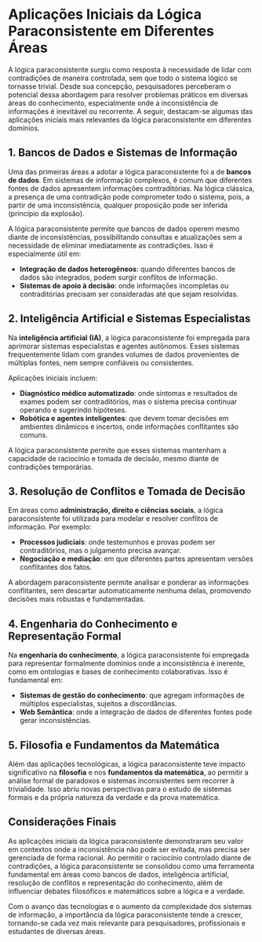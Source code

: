 
# Aplicações Iniciais da Lógica Paraconsistente em Diferentes Áreas

A lógica paraconsistente surgiu como resposta à necessidade de lidar com contradições de maneira controlada, sem que todo o sistema lógico se tornasse trivial. Desde sua concepção, pesquisadores perceberam o potencial dessa abordagem para resolver problemas práticos em diversas áreas do conhecimento, especialmente onde a inconsistência de informações é inevitável ou recorrente. A seguir, destacam-se algumas das aplicações iniciais mais relevantes da lógica paraconsistente em diferentes domínios.



## 1. Bancos de Dados e Sistemas de Informação

Uma das primeiras áreas a adotar a lógica paraconsistente foi a de **bancos de dados**. Em sistemas de informação complexos, é comum que diferentes fontes de dados apresentem informações contraditórias. Na lógica clássica, a presença de uma contradição pode comprometer todo o sistema, pois, a partir de uma inconsistência, qualquer proposição pode ser inferida (princípio da explosão).

A lógica paraconsistente permite que bancos de dados operem mesmo diante de inconsistências, possibilitando consultas e atualizações sem a necessidade de eliminar imediatamente as contradições. Isso é especialmente útil em:

- **Integração de dados heterogêneos**: quando diferentes bancos de dados são integrados, podem surgir conflitos de informação.
- **Sistemas de apoio à decisão**: onde informações incompletas ou contraditórias precisam ser consideradas até que sejam resolvidas.



## 2. Inteligência Artificial e Sistemas Especialistas

Na **inteligência artificial (IA)**, a lógica paraconsistente foi empregada para aprimorar sistemas especialistas e agentes autônomos. Esses sistemas frequentemente lidam com grandes volumes de dados provenientes de múltiplas fontes, nem sempre confiáveis ou consistentes.

Aplicações iniciais incluem:

- **Diagnóstico médico automatizado**: onde sintomas e resultados de exames podem ser contraditórios, mas o sistema precisa continuar operando e sugerindo hipóteses.
- **Robótica e agentes inteligentes**: que devem tomar decisões em ambientes dinâmicos e incertos, onde informações conflitantes são comuns.

A lógica paraconsistente permite que esses sistemas mantenham a capacidade de raciocínio e tomada de decisão, mesmo diante de contradições temporárias.



## 3. Resolução de Conflitos e Tomada de Decisão

Em áreas como **administração, direito e ciências sociais**, a lógica paraconsistente foi utilizada para modelar e resolver conflitos de informação. Por exemplo:

- **Processos judiciais**: onde testemunhos e provas podem ser contraditórios, mas o julgamento precisa avançar.
- **Negociação e mediação**: em que diferentes partes apresentam versões conflitantes dos fatos.

A abordagem paraconsistente permite analisar e ponderar as informações conflitantes, sem descartar automaticamente nenhuma delas, promovendo decisões mais robustas e fundamentadas.



## 4. Engenharia do Conhecimento e Representação Formal

Na **engenharia do conhecimento**, a lógica paraconsistente foi empregada para representar formalmente domínios onde a inconsistência é inerente, como em ontologias e bases de conhecimento colaborativas. Isso é fundamental em:

- **Sistemas de gestão do conhecimento**: que agregam informações de múltiplos especialistas, sujeitos a discordâncias.
- **Web Semântica**: onde a integração de dados de diferentes fontes pode gerar inconsistências.



## 5. Filosofia e Fundamentos da Matemática

Além das aplicações tecnológicas, a lógica paraconsistente teve impacto significativo na **filosofia** e nos **fundamentos da matemática**, ao permitir a análise formal de paradoxos e sistemas inconsistentes sem recorrer à trivialidade. Isso abriu novas perspectivas para o estudo de sistemas formais e da própria natureza da verdade e da prova matemática.



## Considerações Finais

As aplicações iniciais da lógica paraconsistente demonstraram seu valor em contextos onde a inconsistência não pode ser evitada, mas precisa ser gerenciada de forma racional. Ao permitir o raciocínio controlado diante de contradições, a lógica paraconsistente se consolidou como uma ferramenta fundamental em áreas como bancos de dados, inteligência artificial, resolução de conflitos e representação do conhecimento, além de influenciar debates filosóficos e matemáticos sobre a lógica e a verdade.

Com o avanço das tecnologias e o aumento da complexidade dos sistemas de informação, a importância da lógica paraconsistente tende a crescer, tornando-se cada vez mais relevante para pesquisadores, profissionais e estudantes de diversas áreas.

